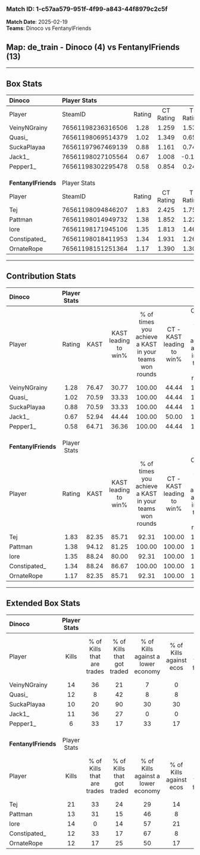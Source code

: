 ### Match ID: 1-c57aa579-951f-4f99-a843-44f8979c2c5f  
**Match Date**: 2025-02-19  
**Teams**: Dinoco vs FentanylFriends  

## **Map**: de_train - Dinoco (4) vs FentanylFriends (13)  
---  

## Box Stats  

| **Dinoco**          | Player Stats      |        |           |          |       |       |       |         |        |      |     |
| :- | :- | :-: | :-: | :-: | :-: | :-: | :-: | :-: | :-: | :-: | :-: |
| Player              | SteamID           | Rating | CT Rating | T Rating | KAST  |  ADR  | Kills | Assists | Deaths | K/D  | HS% |
| VeinyNGrainy        | 76561198236316506 |  1.28  |   1.259   |  1.536   | 76.47 | 109.3 |  14   |    6    |   14   | 1.00 | 71  |
| Quasi_              | 76561198069514379 |  1.02  |   1.349   |  0.650   | 70.59 | 77.1  |  12   |    4    |   14   | 0.86 | 50  |
| SuckaPlayaa         | 76561197967469139 |  0.88  |   1.161   |  0.748   | 70.59 | 76.4  |  10   |    4    |   15   | 0.67 | 50  |
| Jack1_              | 76561198027105564 |  0.67  |   1.008   |  -0.136  | 52.94 | 40.1  |  11   |    1    |   15   | 0.73 | 54  |
| Pepper1_            | 76561198302295478 |  0.58  |   0.854   |  0.246   | 64.71 | 49.4  |   6   |    4    |   14   | 0.43 | 66  |
|                     |                   |        |           |          |       |       |       |         |        |      |     |
|                     |                   |        |           |          |       |       |       |         |        |      |     |
|                     |                   |        |           |          |       |       |       |         |        |      |     |
| **FentanylFriends** | Player Stats      |        |           |          |       |       |       |         |        |      |     |
| Player              | SteamID           | Rating | CT Rating | T Rating | KAST  |  ADR  | Kills | Assists | Deaths | K/D  | HS% |
| Tej                 | 76561198094846207 |  1.83  |   2.425   |  1.755   | 82.35 | 134.9 |  21   |    7    |   12   | 1.75 | 57  |
| Pattman             | 76561198014949732 |  1.38  |   1.852   |  1.228   | 94.12 | 68.6  |  13   |    5    |   9    | 1.44 | 53  |
| lore                | 76561198171945106 |  1.35  |   1.813   |  1.461   | 88.24 | 85.9  |  14   |    5    |   12   | 1.17 | 57  |
| Constipated_        | 76561198018411953 |  1.34  |   1.931   |  1.265   | 88.24 | 84.1  |  12   |   11    |   10   | 1.20 | 50  |
| OrnateRope          | 76561198151251364 |  1.17  |   1.390   |  1.303   | 82.35 | 62.8  |  12   |    2    |   10   | 1.20 | 83  |
---  

## Contribution Stats  

| **Dinoco**          | Player Stats |       |                      |                                                        |                           |                                                             |                          |                                                            |
| :- | :-: | :-: | :-: | :-: | :-: | :-: | :-: | :-: |
| Player              |    Rating    | KAST  | KAST leading to win% | % of times you achieve a KAST in your teams won rounds | CT - KAST leading to win% | CT - % of times you achieve a KAST in your teams won rounds | T - KAST leading to win% | T - % of times you achieve a KAST in your teams won rounds |
| VeinyNGrainy        |     1.28     | 76.47 |        30.77         |                         100.00                         |           44.44           |                           100.00                            |           0.00           |                            0.00                            |
| Quasi_              |     1.02     | 70.59 |        33.33         |                         100.00                         |           44.44           |                           100.00                            |           0.00           |                            0.00                            |
| SuckaPlayaa         |     0.88     | 70.59 |        33.33         |                         100.00                         |           44.44           |                           100.00                            |           0.00           |                            0.00                            |
| Jack1_              |     0.67     | 52.94 |        44.44         |                         100.00                         |           50.00           |                           100.00                            |           0.00           |                            0.00                            |
| Pepper1_            |     0.58     | 64.71 |        36.36         |                         100.00                         |           44.44           |                           100.00                            |           0.00           |                            0.00                            |
|                     |              |       |                      |                                                        |                           |                                                             |                          |                                                            |
|                     |              |       |                      |                                                        |                           |                                                             |                          |                                                            |
|                     |              |       |                      |                                                        |                           |                                                             |                          |                                                            |
| **FentanylFriends** | Player Stats |       |                      |                                                        |                           |                                                             |                          |                                                            |
| Player              |    Rating    | KAST  | KAST leading to win% | % of times you achieve a KAST in your teams won rounds | CT - KAST leading to win% | CT - % of times you achieve a KAST in your teams won rounds | T - KAST leading to win% | T - % of times you achieve a KAST in your teams won rounds |
| Tej                 |     1.83     | 82.35 |        85.71         |                         92.31                          |          100.00           |                           100.00                            |          77.78           |                           87.50                            |
| Pattman             |     1.38     | 94.12 |        81.25         |                         100.00                         |          100.00           |                           100.00                            |          72.73           |                           100.00                           |
| lore                |     1.35     | 88.24 |        80.00         |                         92.31                          |          100.00           |                           100.00                            |          70.00           |                           87.50                            |
| Constipated_        |     1.34     | 88.24 |        86.67         |                         100.00                         |          100.00           |                           100.00                            |          80.00           |                           100.00                           |
| OrnateRope          |     1.17     | 82.35 |        85.71         |                         92.31                          |          100.00           |                           100.00                            |          77.78           |                           87.50                            |
---  

## Extended Box Stats  

| **Dinoco**          | Player Stats |                            |                            |                                    |                         |                              |                                 |        |                             |                                     |                          |                               |                            |
| :- | :-: | :-: | :-: | :-: | :-: | :-: | :-: | :-: | :-: | :-: | :-: | :-: | :-: |
| Player              |    Kills     | % of Kills that are trades | % of Kills that got traded | % of Kills against a lower economy | % of Kills against ecos | % of Kills that are flawless | % of Kills that are close duels | Deaths | % of Deaths that get traded | % of Deaths against a lower economy | % of Deaths against ecos | % of Deaths that are flawless | % of Deaths that are close |
| VeinyNGrainy        |      14      |             36             |             21             |                 7                  |            0            |              50              |                7                |   14   |             14              |                 14                  |            7             |              71               |             14             |
| Quasi_              |      12      |             8              |             42             |                 8                  |            8            |              50              |                8                |   14   |             29              |                  7                  |            0             |              43               |             0              |
| SuckaPlayaa         |      10      |             20             |             90             |                 30                 |           30            |              60              |                0                |   15   |             33              |                 13                  |            7             |              60               |             13             |
| Jack1_              |      11      |             36             |             27             |                 0                  |            0            |              55              |                0                |   15   |              0              |                 13                  |            7             |              80               |             0              |
| Pepper1_            |      6       |             33             |             17             |                 33                 |           17            |              83              |                0                |   14   |             21              |                  7                  |            0             |              43               |             14             |
|                     |              |                            |                            |                                    |                         |                              |                                 |        |                             |                                     |                          |                               |                            |
|                     |              |                            |                            |                                    |                         |                              |                                 |        |                             |                                     |                          |                               |                            |
|                     |              |                            |                            |                                    |                         |                              |                                 |        |                             |                                     |                          |                               |                            |
| **FentanylFriends** | Player Stats |                            |                            |                                    |                         |                              |                                 |        |                             |                                     |                          |                               |                            |
| Player              |    Kills     | % of Kills that are trades | % of Kills that got traded | % of Kills against a lower economy | % of Kills against ecos | % of Kills that are flawless | % of Kills that are close duels | Deaths | % of Deaths that get traded | % of Deaths against a lower economy | % of Deaths against ecos | % of Deaths that are flawless | % of Deaths that are close |
| Tej                 |      21      |             33             |             24             |                 29                 |           14            |              62              |                0                |   12   |             33              |                 42                  |            0             |              42               |             8              |
| Pattman             |      13      |             31             |             15             |                 46                 |            8            |              77              |                8                |   9    |             11              |                 56                  |            0             |              44               |             0              |
| lore                |      14      |             0              |             14             |                 57                 |           21            |              43              |                7                |   12   |             58              |                 33                  |            8             |              67               |             0              |
| Constipated_        |      12      |             33             |             17             |                 67                 |            8            |              42              |               25                |   10   |             40              |                 40                  |            0             |              70               |             0              |
| OrnateRope          |      12      |             17             |             25             |                 50                 |           17            |              75              |                8                |   10   |             50              |                 50                  |            0             |              60               |             10             |
